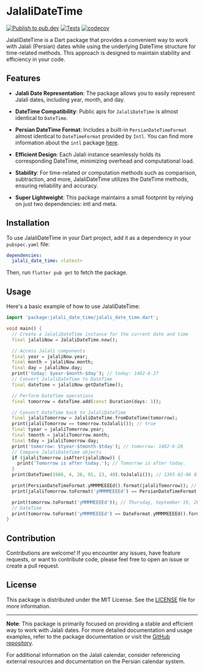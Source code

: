 # JalaliDateTime

[![Publish to pub.dev](https://github.com/FMotalleb/jalali_date_time_dart/actions/workflows/publish.yml/badge.svg)](https://github.com/FMotalleb/jalali_date_time_dart/actions/workflows/publish.yml)
[![Tests](https://github.com/FMotalleb/jalali_date_time_dart/actions/workflows/tests.yml/badge.svg)](https://github.com/FMotalleb/jalali_date_time_dart/actions/workflows/tests.yml)
[![codecov](https://codecov.io/gh/FMotalleb/jalali_date_time_dart/graph/badge.svg?token=tRD8beEV0A)](https://codecov.io/gh/FMotalleb/jalali_date_time_dart)

JalaliDateTime is a Dart package that provides a convenient way to work with Jalali (Persian) dates while using the underlying DateTime structure for time-related methods. This approach is designed to maintain stability and efficiency in your code.

## Features

* **Jalali Date Representation**: The package allows you to easily represent Jalali dates, including year, month, and day.

* **DateTime Compatibility**: Public apis for `JalaliDateTime` is almost identical to `DateTime`.

* **Persian DateTime Format**: Includes a built-in `PersianDateTimeFormat` almost identical to `DateTimeFormat` provided by `Intl`. You can find more information about the `intl` package [here](https://pub.dev/packages/intl).

* **Efficient Design**: Each Jalali instance seamlessly holds its corresponding DateTime, minimizing overhead and computational load.

* **Stability**: For time-related or computation methods such as comparison, subtraction, and more, JalaliDateTime utilizes the DateTime methods, ensuring reliability and accuracy.

* **Super Lightweight**: This package maintains a small footprint by relying on just two dependencies: intl and meta.

## Installation

To use JalaliDateTime in your Dart project, add it as a dependency in your `pubspec.yaml` file:

```yaml
dependencies:
  jalali_date_time: <latest>
```

Then, run `flutter pub get` to fetch the package.

## Usage

Here's a basic example of how to use JalaliDateTime:

```dart
import 'package:jalali_date_time/jalali_date_time.dart';

void main() {
  // Create a JalaliDateTime instance for the current date and time
  final jalaliNow = JalaliDateTime.now();

  // Access Jalali components
  final year = jalaliNow.year;
  final month = jalaliNow.month;
  final day = jalaliNow.day;
  print('today: $year-$month-$day'); // today: 1402-6-27
  // Convert JalaliDateTime to DateTime
  final dateTime = jalaliNow.getDateTime();

  // Perform DateTime operations
  final tomorrow = dateTime.add(const Duration(days: 1));

  // Convert DateTime back to JalaliDateTime
  final jalaliTomorrow = JalaliDateTime.fromDateTime(tomorrow);
  print(jalaliTomorrow == tomorrow.toJalali()); // true
  final tyear = jalaliTomorrow.year;
  final tmonth = jalaliTomorrow.month;
  final tday = jalaliTomorrow.day;
  print('tomorrow: $tyear-$tmonth-$tday'); // tomorrow: 1402-6-28
  // Compare JalaliDateTime objects
  if (jalaliTomorrow.isAfter(jalaliNow)) {
    print('Tomorrow is after today.'); // Tomorrow is after today.
  }
  print(DateTime(1986, 4, 26, 01, 23, 40).toJalali()); // 1365-02-06 01:23:40 +0330

  print(PersianDateTimeFormat.yMMMMEEEEd().format(jalaliTomorrow)); // سه‌شنبه, 1402-شهریور-28 (correct in rtl form)
  print(jalaliTomorrow.toFormat('yMMMMEEEEd') == PersianDateTimeFormat.yMMMMEEEEd().format(jalaliTomorrow)); //true

  print(tomorrow.toFormat('yMMMMEEEEd')); // Thursday, September 19, 2023
  // DateTime
  print(tomorrow.toFormat('yMMMMEEEEd') == DateFormat.yMMMMEEEEd().format(tomorrow)); //true
}
```

## Contribution

Contributions are welcome! If you encounter any issues, have feature requests, or want to contribute code, please feel free to open an issue or create a pull request.

## License

This package is distributed under the MIT License. See the [LICENSE](LICENSE) file for more information.

---

**Note**: This package is primarily focused on providing a stable and efficient way to work with Jalali dates. For more detailed documentation and usage examples, refer to the package documentation or visit the [GitHub repository](https://github.com/fmotalleb/jalali_date_time_dart).

For additional information on the Jalali calendar, consider referencing external resources and documentation on the Persian calendar system.
